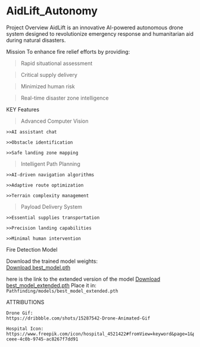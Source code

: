 # AidLift_Autonomy

Project Overview
AidLift is an innovative AI-powered autonomous drone system designed to revolutionize emergency response and humanitarian aid during natural disasters.

Mission
To enhance fire relief efforts by providing:


  > Rapid situational assessment

  > Critical supply delivery

  > Minimized human risk

  > Real-time disaster zone intelligence


KEY Features

> Advanced Computer Vision

    >>AI assistant chat

    >>Obstacle identification

    >>Safe landing zone mapping

> Intelligent Path Planning



    >>AI-driven navigation algorithms

    >>Adaptive route optimization

    >>Terrain complexity management

> Payload Delivery System


    >>Essential supplies transportation

    >>Precision landing capabilities

    >>Minimal human intervention

Fire Detection Model

Download the trained model weights:  
[Download best_model.pth](https://drive.google.com/file/d/1XrvOBVW-39XWLYGsJGZpTZ67SgAxSddw/view?usp=sharing)

here is the link to the extended version of the model
[Download best_model_extended.pth](https://drive.google.com/file/d/1kI0P8QFgpY6GJsSKKoA1V6wPcpC0Vi_t/view?usp=sharing)
Place it in: `Pathfinding/models/best_model_extended.pth`

ATTRIBUTIONS

    Drone Gif:
    https://dribbble.com/shots/15287542-Drone-Animated-Gif

    Hospital Icon:
    https://www.freepik.com/icon/hospital_4521422#fromView=keyword&page=1&position=27&uuid=3c30d28c-ceee-4c0b-9745-ac8267f7dd91
